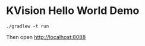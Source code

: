 KVision Hello World Demo
========================

```
./gradlew -t run
```

Then open <http://localhost:8088>
